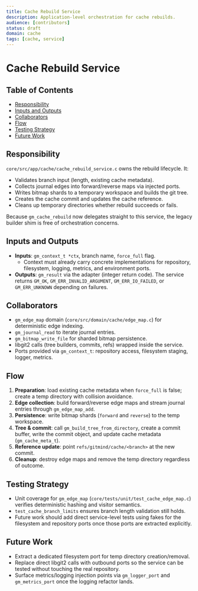 ```yaml
---
title: Cache Rebuild Service
description: Application-level orchestration for cache rebuilds.
audience: [contributors]
status: draft
domain: cache
tags: [cache, service]
---
```


# Cache Rebuild Service

## Table of Contents

- [Responsibility](#responsibility)
- [Inputs and Outputs](#inputs-and-outputs)
- [Collaborators](#collaborators)
- [Flow](#flow)
- [Testing Strategy](#testing-strategy)
- [Future Work](#future-work)

## Responsibility

`core/src/app/cache/cache_rebuild_service.c` owns the rebuild lifecycle. It:

- Validates branch input (length, existing cache metadata).
- Collects journal edges into forward/reverse maps via injected ports.
- Writes bitmap shards to a temporary workspace and builds the git tree.
- Creates the cache commit and updates the cache reference.
- Cleans up temporary directories whether rebuild succeeds or fails.

Because `gm_cache_rebuild` now delegates straight to this service, the legacy builder shim is free of orchestration concerns.

## Inputs and Outputs

- **Inputs**: `gm_context_t *ctx`, branch name, `force_full` flag.
  - Context must already carry concrete implementations for repository, filesystem, logging, metrics, and environment ports.
- **Outputs**: `gm_result` via the adapter (integer return code). The service returns `GM_OK`, `GM_ERR_INVALID_ARGUMENT`, `GM_ERR_IO_FAILED`, or `GM_ERR_UNKNOWN` depending on failures.

## Collaborators

- `gm_edge_map` domain (`core/src/domain/cache/edge_map.c`) for deterministic edge indexing.
- `gm_journal_read` to iterate journal entries.
- `gm_bitmap_write_file` for sharded bitmap persistence.
- libgit2 calls (tree builders, commits, refs) wrapped inside the service.
- Ports provided via `gm_context_t`: repository access, filesystem staging, logger, metrics.

## Flow

1. **Preparation**: load existing cache metadata when `force_full` is false; create a temp directory with collision avoidance.
2. **Edge collection**: build forward/reverse edge maps and stream journal entries through `gm_edge_map_add`.
3. **Persistence**: write bitmap shards (`forward` and `reverse`) to the temp workspace.
4. **Tree & commit**: call `gm_build_tree_from_directory`, create a commit buffer, write the commit object, and update cache metadata (`gm_cache_meta_t`).
5. **Reference update**: point `refs/gitmind/cache/<branch>` at the new commit.
6. **Cleanup**: destroy edge maps and remove the temp directory regardless of outcome.

## Testing Strategy

- Unit coverage for `gm_edge_map` (`core/tests/unit/test_cache_edge_map.c`) verifies deterministic hashing and visitor semantics.
- `test_cache_branch_limits` ensures branch length validation still holds.
- Future work should add direct service-level tests using fakes for the filesystem and repository ports once those ports are extracted explicitly.

## Future Work

- Extract a dedicated filesystem port for temp directory creation/removal.
- Replace direct libgit2 calls with outbound ports so the service can be tested without touching the real repository.
- Surface metrics/logging injection points via `gm_logger_port` and `gm_metrics_port` once the logging refactor lands.
